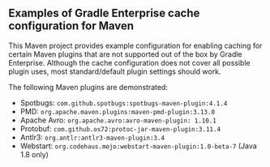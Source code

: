 ## Examples of Gradle Enterprise cache configuration for Maven

This Maven project provides example configuration for enabling caching for certain Maven plugins that are not supported out of the box by Gradle Enterprise.
Although the cache configuration does not cover all possible plugin uses, most standard/default plugin settings should work.

The following Maven plugins are demonstrated:
- Spotbugs: `com.github.spotbugs:spotbugs-maven-plugin:4.1.4`
- PMD: `org.apache.maven.plugins:maven-pmd-plugin:3.13.0`
- Apache Avro: `org.apache.avro:avro-maven-plugin: 1.10.1`
- Protobuf: `com.github.os72:protoc-jar-maven-plugin:3.11.4`
- Antlr3: `org.antlr:antlr3-maven-plugin:3.4`
- Webstart: `org.codehaus.mojo:webstart-maven-plugin:1.0-beta-7` (Java 1.8 only)
